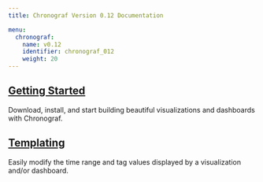```yaml
---
title: Chronograf Version 0.12 Documentation

menu:
  chronograf:
    name: v0.12
    identifier: chronograf_012
    weight: 20
---
```


## [Getting Started](/chronograf/v0.12/introduction/getting_started/)
Download, install, and start building beautiful visualizations and dashboards with Chronograf.

## [Templating](/chronograf/v0.12/introduction/templating/)
Easily modify the time range and tag values displayed by a visualization and/or dashboard.
